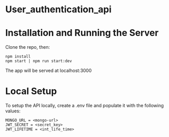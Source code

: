 # User_authentication_api


# Installation and Running the Server
Clone the repo, then:
```
npm install
npm start | npm run start:dev
```
The app will be served at localhost:3000

# Local Setup
To setup the API locally, create a .env file and populate it with the following values:
```
MONGO_URL = <mongo-url>
JWT_SECRET = <secret_key>
JWT_LIFETIME = <int_life_time>

```

